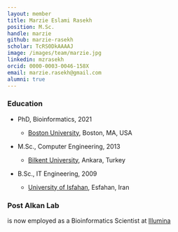 ```yaml
---
layout: member
title: Marzie Eslami Rasekh
position: M.Sc.
handle: marzie
github: marzie-rasekh
scholar: TcRS0DkAAAAJ
image: /images/team/marzie.jpg
linkedin: mzrasekh
orcid: 0000-0003-0046-158X
email: marzie.rasekh@gmail.com
alumni: true
---
```


### Education
- PhD, Bioinformatics, 2021
  - [Boston University](https://www.bu.edu/bioinformatics), Boston, MA, USA

- M.Sc., Computer Engineering, 2013
  - [Bilkent University](http://www.cs.bilkent.edu.tr/), Ankara, Turkey

- B.Sc., IT Engineering, 2009
  - [University of Isfahan](http://ui.ac.ir), Esfahan, Iran


### Post Alkan Lab
 is now employed as a Bioinformatics Scientist at [Illumina](http://www.illumina.com)


